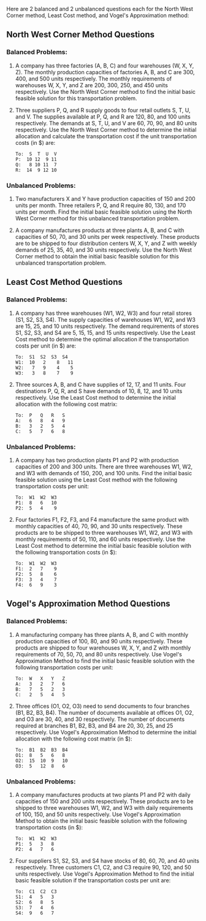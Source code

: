Here are 2 balanced and 2 unbalanced questions each for the North West Corner method, Least Cost method, and Vogel's Approximation method:

## North West Corner Method Questions

### Balanced Problems:
1. A company has three factories (A, B, C) and four warehouses (W, X, Y, Z). The monthly production capacities of factories A, B, and C are 300, 400, and 500 units respectively. The monthly requirements of warehouses W, X, Y, and Z are 200, 300, 250, and 450 units respectively. Use the North West Corner method to find the initial basic feasible solution for this transportation problem.

2. Three suppliers P, Q, and R supply goods to four retail outlets S, T, U, and V. The supplies available at P, Q, and R are 120, 80, and 100 units respectively. The demands at S, T, U, and V are 60, 70, 90, and 80 units respectively. Use the North West Corner method to determine the initial allocation and calculate the transportation cost if the unit transportation costs (in $) are:
   ```
   To:  S  T  U  V
   P:  10 12  9 11
   Q:   8 10 11  7
   R:  14  9 12 10
   ```

### Unbalanced Problems:
1. Two manufacturers X and Y have production capacities of 150 and 200 units per month. Three retailers P, Q, and R require 80, 130, and 170 units per month. Find the initial basic feasible solution using the North West Corner method for this unbalanced transportation problem.

2. A company manufactures products at three plants A, B, and C with capacities of 50, 70, and 30 units per week respectively. These products are to be shipped to four distribution centers W, X, Y, and Z with weekly demands of 25, 35, 40, and 30 units respectively. Use the North West Corner method to obtain the initial basic feasible solution for this unbalanced transportation problem.

## Least Cost Method Questions

### Balanced Problems:
1. A company has three warehouses (W1, W2, W3) and four retail stores (S1, S2, S3, S4). The supply capacities of warehouses W1, W2, and W3 are 15, 25, and 10 units respectively. The demand requirements of stores S1, S2, S3, and S4 are 5, 15, 15, and 15 units respectively. Use the Least Cost method to determine the optimal allocation if the transportation costs per unit (in $) are:
   ```
   To:  S1  S2  S3  S4
   W1:  10   2    8   11
   W2:   7   9    4    5
   W3:   3   8    7    9
   ```

2. Three sources A, B, and C have supplies of 12, 17, and 11 units. Four destinations P, Q, R, and S have demands of 10, 8, 12, and 10 units respectively. Use the Least Cost method to determine the initial allocation with the following cost matrix:
   ```
   To:  P   Q   R   S
   A:   6   8   4   9
   B:   3   2   5   4
   C:   5   7   6   8
   ```

### Unbalanced Problems:
1. A company has two production plants P1 and P2 with production capacities of 200 and 300 units. There are three warehouses W1, W2, and W3 with demands of 150, 200, and 100 units. Find the initial basic feasible solution using the Least Cost method with the following transportation costs per unit:
   ```
   To:  W1  W2  W3
   P1:  8   6   10
   P2:  5   4    9
   ```

2. Four factories F1, F2, F3, and F4 manufacture the same product with monthly capacities of 40, 70, 90, and 30 units respectively. These products are to be shipped to three warehouses W1, W2, and W3 with monthly requirements of 50, 110, and 60 units respectively. Use the Least Cost method to determine the initial basic feasible solution with the following transportation costs (in $):
   ```
   To:  W1  W2  W3
   F1:  2   7    9
   F2:  5   8    6
   F3:  3   4    7
   F4:  6   9    3
   ```

## Vogel's Approximation Method Questions

### Balanced Problems:
1. A manufacturing company has three plants A, B, and C with monthly production capacities of 100, 80, and 90 units respectively. These products are shipped to four warehouses W, X, Y, and Z with monthly requirements of 70, 50, 70, and 80 units respectively. Use Vogel's Approximation Method to find the initial basic feasible solution with the following transportation costs per unit:
   ```
   To:  W   X   Y   Z
   A:   3   2   7   6
   B:   7   5   2   3
   C:   2   5   4   5
   ```

2. Three offices (O1, O2, O3) need to send documents to four branches (B1, B2, B3, B4). The number of documents available at offices O1, O2, and O3 are 30, 40, and 30 respectively. The number of documents required at branches B1, B2, B3, and B4 are 20, 30, 25, and 25 respectively. Use Vogel's Approximation Method to determine the initial allocation with the following cost matrix (in $):
   ```
   To:  B1  B2  B3  B4
   O1:  8   5   6   8
   O2:  15  10  9   10
   O3:  5   12  8   6
   ```

### Unbalanced Problems:
1. A company manufactures products at two plants P1 and P2 with daily capacities of 150 and 200 units respectively. These products are to be shipped to three warehouses W1, W2, and W3 with daily requirements of 100, 150, and 50 units respectively. Use Vogel's Approximation Method to obtain the initial basic feasible solution with the following transportation costs (in $):
   ```
   To:  W1  W2  W3
   P1:  5   3   8
   P2:  4   7   6
   ```

2. Four suppliers S1, S2, S3, and S4 have stocks of 80, 60, 70, and 40 units respectively. Three customers C1, C2, and C3 require 90, 120, and 50 units respectively. Use Vogel's Approximation Method to find the initial basic feasible solution if the transportation costs per unit are:
   ```
   To:  C1  C2  C3
   S1:  4   5   3
   S2:  6   8   5
   S3:  7   4   6
   S4:  9   6   7
   ```